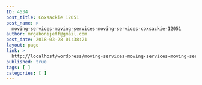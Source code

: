 ```yaml
---
ID: 4534
post_title: Coxsackie 12051
post_name: >
  moving-services-moving-services-moving-services-coxsackie-12051
author: mrgabonijeff@gmail.com
post_date: 2018-03-28 01:38:21
layout: page
link: >
  http://localhost/wordpress/moving-services-moving-services-moving-services-coxsackie-12051/
published: true
tags: [ ]
categories: [ ]
---
```

